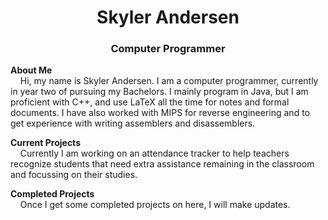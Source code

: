 <html><h1 align="center">Skyler Andersen</h1><h3 align="center">Computer Programmer</h3></html>
  
**About Me**  
&nbsp;&nbsp;&nbsp; Hi, my name is Skyler Andersen. I am a computer programmer, currently in year two of pursuing my Bachelors. I mainly program in Java, but I am proficient with C++, and use LaTeX all the time for notes and formal documents. I have also worked with MIPS for reverse engineering and to get experience with writing assemblers and disassemblers.  
  
**Current Projects**  
&nbsp;&nbsp;&nbsp; Currently I am working on an attendance tracker to help teachers recognize students that need extra assistance remaining in the classroom and focussing on their studies.  
  
**Completed Projects**  
&nbsp;&nbsp;&nbsp; Once I get some completed projects on here, I will make updates.